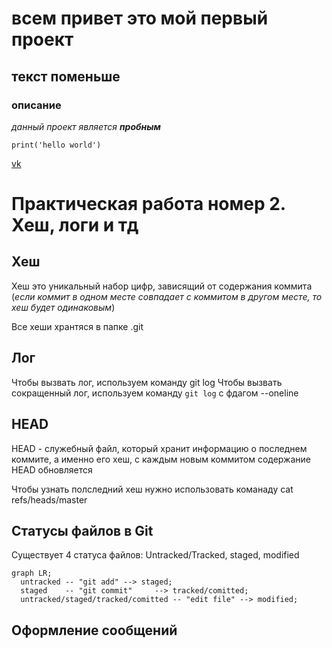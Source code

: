 # всем привет это мой первый проект

## текст поменьше

### описание

_данный проект является **пробным**_

```
print('hello world')
```

[vk](https://vk.com/feed "сайт вк")

# Практическая работа номер 2. Хеш, логи и тд

## Хеш

Хеш это уникальный набор цифр, зависящий от содержания коммита (_если коммит в одном месте совпадает с коммитом в другом месте, то хеш будет одинаковым_)

Все хеши хрантяся в папке .git

## Лог


Чтобы вызвать лог, используем команду git log
Чтобы вызвать сокращенный лог, используем команду `git log` с фдагом --oneline

## HEAD


HEAD - служебный файл, который хранит информацию о последнем коммите, а именно его хеш, с каждым новым коммитом содержание HEAD обновляется

Чтобы узнать полследний хеш нужно использовать команаду cat refs/heads/master

## Статусы файлов в Git


Существует 4 статуса файлов: Untracked/Tracked, staged, modified

```mermaid
graph LR;
  untracked -- "git add" --> staged;
  staged    -- "git commit"     --> tracked/comitted;
  untracked/staged/tracked/comitted -- "edit file" --> modified;
```


## Оформление сообщений
  


